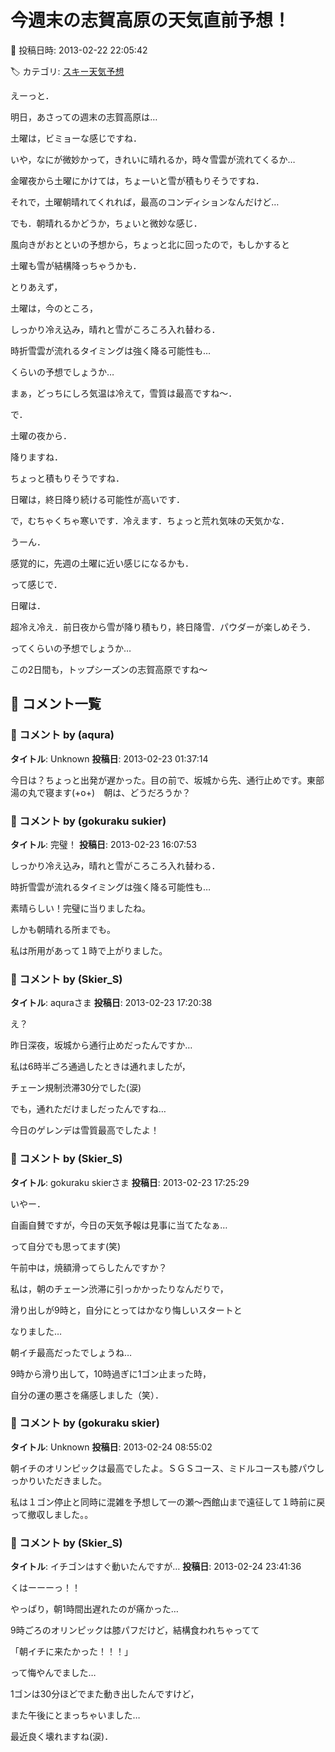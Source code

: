 # 今週末の志賀高原の天気直前予想！

📅 投稿日時: 2013-02-22 22:05:42

🏷️ カテゴリ: [スキー天気予想](c6554f5c3c106093b511a8daae23757e8.md)

えーっと．





明日，あさっての週末の志賀高原は…


土曜は，ビミョーな感じですね．


いや，なにが微妙かって，きれいに晴れるか，時々雪雲が流れてくるか…





金曜夜から土曜にかけては，ちょーいと雪が積もりそうですね．


それで，土曜朝晴れてくれれば，最高のコンディションなんだけど…


でも．朝晴れるかどうか，ちょいと微妙な感じ．


風向きがおとといの予想から，ちょっと北に回ったので，もしかすると


土曜も雪が結構降っちゃうかも．





とりあえず，


土曜は，今のところ，


しっかり冷え込み，晴れと雪がころころ入れ替わる．


時折雪雲が流れるタイミングは強く降る可能性も…





くらいの予想でしょうか…


まぁ，どっちにしろ気温は冷えて，雪質は最高ですね～．





で．


土曜の夜から．


降りますね．


ちょっと積もりそうですね．


日曜は，終日降り続ける可能性が高いです．


で，むちゃくちゃ寒いです．冷えます．ちょっと荒れ気味の天気かな．


うーん．


感覚的に，先週の土曜に近い感じになるかも．





って感じで．


日曜は．


超冷え冷え．前日夜から雪が降り積もり，終日降雪．パウダーが楽しめそう．





ってくらいの予想でしょうか…


この2日間も，トップシーズンの志賀高原ですね～

## 💬 コメント一覧

### 💬 コメント by (aqura)
**タイトル**: Unknown
**投稿日**: 2013-02-23 01:37:14

今日は？ちょっと出発が遅かった。目の前で、坂城から先、通行止めです。東部湯の丸で寝ます(+o+)　朝は、どうだろうか？

### 💬 コメント by (gokuraku sukier)
**タイトル**: 完璧！
**投稿日**: 2013-02-23 16:07:53

しっかり冷え込み，晴れと雪がころころ入れ替わる．

 時折雪雲が流れるタイミングは強く降る可能性も…



素晴らしい！完璧に当りましたね。

しかも朝晴れる所までも。



私は所用があって１時で上がりました。

### 💬 コメント by (Skier_S)
**タイトル**: aquraさま
**投稿日**: 2013-02-23 17:20:38

え？

昨日深夜，坂城から通行止めだったんですか…

私は6時半ごろ通過したときは通れましたが，

チェーン規制渋滞30分でした(涙)

でも，通れただけましだったんですね…



今日のゲレンデは雪質最高でしたよ！

### 💬 コメント by (Skier_S)
**タイトル**: gokuraku skierさま
**投稿日**: 2013-02-23 17:25:29

いやー．

自画自賛ですが，今日の天気予報は見事に当てたなぁ…

って自分でも思ってます(笑)

午前中は，焼額滑ってらしたんですか？

私は，朝のチェーン渋滞に引っかかったりなんだりで，

滑り出しが9時と，自分にとってはかなり悔しいスタートと

なりました…

朝イチ最高だったでしょうね…

9時から滑り出して，10時過ぎに1ゴン止まった時，

自分の運の悪さを痛感しました（笑）．

### 💬 コメント by (gokuraku skier)
**タイトル**: Unknown
**投稿日**: 2013-02-24 08:55:02

朝イチのオリンピックは最高でしたよ。ＳＧＳコース、ミドルコースも膝パウしっかりいただきました。



私は１ゴン停止と同時に混雑を予想して一の瀬～西館山まで遠征して１時前に戻って撤収しました。。

### 💬 コメント by (Skier_S)
**タイトル**: イチゴンはすぐ動いたんですが…
**投稿日**: 2013-02-24 23:41:36

くはーーーっ！！

やっぱり，朝1時間出遅れたのが痛かった…

9時ごろのオリンピックは膝パフだけど，結構食われちゃってて

「朝イチに来たかった！！！」

って悔やんでました…



1ゴンは30分ほどでまた動き出したんですけど，

また午後にとまっちゃいました…

最近良く壊れますね(涙)．

